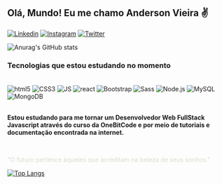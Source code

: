 ## Olá, Mundo! Eu me chamo Anderson Vieira ✌️

[![Linkedin](https://img.shields.io/badge/LinkedIn-0077B5?style=for-the-badge&logo=linkedin&logoColor=white)](https://www.linkedin.com/in/anderson-vieira-dev/) [![Instagram](https://img.shields.io/badge/Instagram-E4405F?style=for-the-badge&logo=instagram&logoColor=white)](https://www.instagram.com/andersonvieira.dev/) [![Twitter](https://img.shields.io/badge/Twitter-1DA1F2?style=for-the-badge&logo=twitter&logoColor=white)](https://twitter.com/Anderson_dev95)

![Anurag's GitHub stats](https://github-readme-stats.vercel.app/api?username=AndersonVieira95&show_icons=true&theme=dark)

### Tecnologias que estou estudando no momento

<div style="display: inline_block" ><br/>
    <img align="center" alt="html5" src="https://img.shields.io/badge/HTML5-E34F26?style=for-the-badge&logo=html5&logoColor=white"/>
    <img align="center" alt="CSS3" src="https://img.shields.io/badge/CSS3-1572B6?style=for-the-badge&logo=css3&logoColor=white"/>
    <img align="center" alt="JS" src="https://img.shields.io/badge/JavaScript-323330?style=for-the-badge&logo=javascript&logoColor=F7DF1E"/>
    <img align="center" alt="react" src="https://img.shields.io/badge/React-20232A?style=for-the-badge&logo=react&logoColor=61DAFB"/>
    <img align="center" alt="Bootstrap" src="https://img.shields.io/badge/Bootstrap-563D7C?style=for-the-badge&logo=bootstrap&logoColor=white"/>
    <img align="center" alt="Sass" src="https://img.shields.io/badge/Sass-CC6699?style=for-the-badge&logo=sass&logoColor=white"/>
    <img align="center" alt="Node.js" src="https://img.shields.io/badge/Node.js-43853D?style=for-the-badge&logo=node.js&logoColor=white"/>
    <img align="center" alt="MySQL" src="https://img.shields.io/badge/MySQL-00000F?style=for-the-badge&logo=mysql&logoColor=white"/>
    <img align="center" alt="MongoDB" src="https://img.shields.io/badge/MongoDB-4EA94B?style=for-the-badge&logo=mongodb&logoColor=white"/>
</div>
<br>
<p><strong>Estou estudando para me tornar um Desenvolvedor Web FullStack Javascript através do curso da OneBitCode e por meio de tutoriais e documentação encontrada na internet.</strong></p>
<br>
<p style="color: #ddd9ce">"O futuro pertence àqueles que acreditam na beleza de seus sonhos."</p>

[![Top Langs](https://github-readme-stats.vercel.app/api/top-langs/?username=AndersonVieira95&layout=compact)](https://github.com/anuraghazra/github-readme-stats)
<!---
AndersonVieira95/AndersonVieira95 is a ✨ special ✨ repository because its `README.md` (this file) appears on your GitHub profile.
You can click the Preview link to take a look at your changes.
--->
